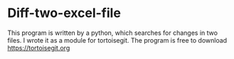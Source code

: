 # Diff-two-excel-file
This program is written by a python, which searches for changes in two files. I wrote it as a module for tortoisegit. The program is free to download https://tortoisegit.org
